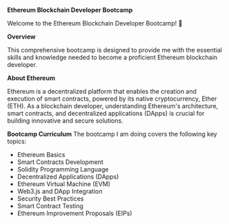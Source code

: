 **Ethereum Blockchain Developer Bootcamp**

Welcome to the Ethereum Blockchain Developer Bootcamp! 🚀

**Overview**

This comprehensive bootcamp is designed to provide me with the essential skills and knowledge needed to become a proficient Ethereum blockchain developer.

**About Ethereum**

Ethereum is a decentralized platform that enables the creation and execution of smart contracts, powered by its native cryptocurrency, Ether (ETH). As a blockchain developer, understanding Ethereum's architecture, smart contracts, and decentralized applications (DApps) is crucial for building innovative and secure solutions.

**Bootcamp Curriculum**
The bootcamp I am doing covers the following key topics:

*  Ethereum Basics
*  Smart Contracts Development
*  Solidity Programming Language
*  Decentralized Applications (DApps)
*  Ethereum Virtual Machine (EVM)
*  Web3.js and DApp Integration
*  Security Best Practices
*  Smart Contract Testing
*  Ethereum Improvement Proposals (EIPs)
